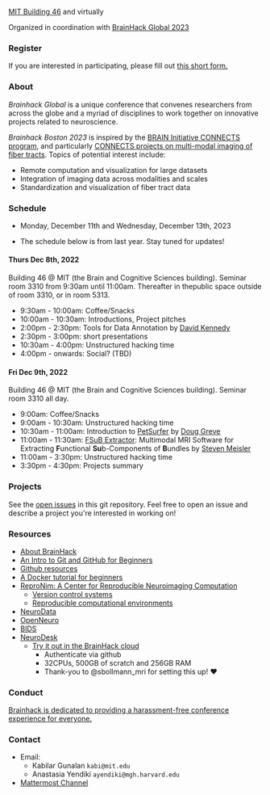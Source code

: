 [MIT Building 46](https://whereis.mit.edu/?zoom=16&lat=42.363516886938655&lng=-71.09164294&maptype=mit&q=building%2046&open=object-46) and virtually 

Organized in coordination with [BrainHack Global 2023](https://brainhack.org/global2023/)

### Register

If you are interested in participating, please fill out [this short form.](https://forms.gle/Qurc8KkAsRMJbmCi9)

### About

*Brainhack Global* is a unique conference that convenes researchers from across the globe and a myriad of disciplines to work together on innovative projects related to neuroscience.

*Brainhack Boston 2023* is inspired by the [BRAIN Initiative CONNECTS program](https://www.ninds.nih.gov/news-events/highlights-announcements/nih-brain-initiative-launches-projects-develop-innovative-technologies-map-brain-incredible-detail), and particularly [CONNECTS projects on multi-modal imaging of fiber tracts](https://reporter.nih.gov/search/3TvO-D_5_0-AyCKL3EMDUg/projects). Topics of potential interest include:
- Remote computation and visualization for large datasets
- Integration of imaging data across modalities and scales
- Standardization and visualization of fiber tract data

### Schedule

- Monday, December 11th and Wednesday, December 13th, 2023

- The schedule below is from last year. Stay tuned for updates!

#### Thurs Dec 8th, 2022

Building 46 @ MIT (the Brain and Cognitive Sciences building). Seminar room 3310 from 9:30am until 11:00am. Thereafter in thepublic 
space outside of room 3310, or in room 5313.

- 9:30am - 10:00am: Coffee/Snacks
- 10:00am - 10:30am: Introductions, Project pitches
- 2:00pm - 2:30pm: Tools for Data Annotation by [David Kennedy](https://profiles.umassmed.edu/display/130002)
- 2:30pm - 3:00pm: short presentations
- 10:30am - 4:00pm: Unstructured hacking time
- 4:00pm - onwards: Social? (TBD)

#### Fri Dec 9th, 2022

Building 46 @ MIT (the Brain and Cognitive Sciences building). Seminar room 3310 all day.

- 9:00am: Coffee/Snacks
- 9:00am - 10:30am: Unstructured hacking time
- 10:30am - 11:00am: Introduction to [PetSurfer](https://surfer.nmr.mgh.harvard.edu/fswiki/PetSurfer) by [Doug Greve](https://researchers.mgh.harvard.edu/profile/5476867/Douglas-Greve)
- 11:00am - 11:30am: [FSuB Extractor](https://github.com/smeisler/fsub_extractor): Multimodal MRI Software for Extracting **F**unctional **Su**b-Components of **B**undles by [Steven Meisler](https://scholar.harvard.edu/steven-meisler/home)
- 11:00am - 3:30pm: Unstructured hacking time
- 3:30pm - 4:30pm: Projects summary

### Projects

See the [open issues](https://github.com/brainhack-boston/brainhack-boston.github.io/issues) in this git repository.  Feel free to open an issue and describe a project you're interested in working on!

### Resources

- [About BrainHack](https://brainhack.org/about.html#:~:text=The%20purpose%20of%20Brainhack%20is,innovative%20projects%20related%20to%20neuroscience.)
- [An Intro to Git and GitHub for Beginners](https://product.hubspot.com/blog/git-and-github-tutorial-for-beginners)
- [Github resources](https://guides.github.com/)
- [A Docker tutorial for beginners](https://docker-curriculum.com/)
- [ReproNim: A Center for Reproducible Neuroimaging Computation](http://www.reproducibleimaging.org/#training)
  - [Version control systems](http://www.reproducibleimaging.org/module-reproducible-basics/02-vcs/)
  - [Reproducible computational environments](http://www.reproducibleimaging.org/module-dataprocessing/04-containers/)
- [NeuroData](https://neurodata.io/)
- [OpenNeuro](https://openneuro.org/)
- [BIDS](https://bids.neuroimaging.io/)
- [NeuroDesk](https://www.neurodesk.org/)
  - [Try it out in the BrainHack cloud](https://bhnam.neurodesk.org/)
    - Authenticate via github
    - 32CPUs, 500GB of scratch and 256GB RAM
    - Thank-you to @sbollmann_mri for setting this up! :heart:

###  Conduct

[Brainhack is dedicated to providing a harassment-free conference experience for everyone.](https://brainhack.org/code-of-conduct.html)

### Contact

- Email: 
  - Kabilar Gunalan `kabi@mit.edu`
  - Anastasia Yendiki `ayendiki@mgh.harvard.edu`
- [Mattermost Channel](https://mattermost.brainhack.org/brainhack/channels/bhg23-boston)
